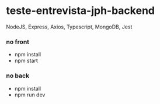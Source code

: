 # teste-entrevista-jph-backend
NodeJS, Express, Axios, Typescript, MongoDB, Jest

### no front
- npm install
- npm start

### no back
- npm install
- npm run dev
